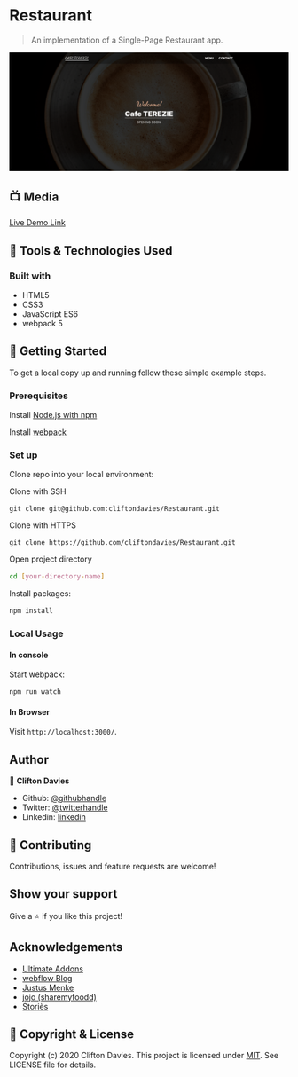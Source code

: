 # Restaurant

> An implementation of a Single-Page Restaurant app.

![screenshot](restaurant.png)

## :tv: Media

[Live Demo Link](https://raw.githack.com/cliftondavies/Restaurant/restaurant_mvp/dist/index.html)

## :toolbox: Tools & Technologies Used

### Built with

- HTML5
- CSS3
- JavaScript ES6
- webpack 5

## :rocket: Getting Started

To get a local copy up and running follow these simple example steps.

### Prerequisites

Install [Node.js with npm](https://nodejs.org/en/download/)

Install [webpack](https://webpack.js.org/guides/getting-started/)

### Set up

Clone repo into your local environment:

Clone with SSH

```git
git clone git@github.com:cliftondavies/Restaurant.git
```

Clone with HTTPS

```git
git clone https://github.com/cliftondavies/Restaurant.git
```

Open project directory

```bash
cd [your-directory-name]
```

Install packages:

```javascript
npm install
```

### Local Usage

#### In console

Start webpack:

```javascript
npm run watch
```

#### In Browser

Visit `http://localhost:3000/`.

## Author

👤 **Clifton Davies**

- Github: [@githubhandle](https://github.com/cliftondavies)
- Twitter: [@twitterhandle](https://twitter.com/cliftonaedavies)
- Linkedin: [linkedin](https://www.linkedin.com/in/clifton-davies-mbcs/)

## 🤝 Contributing

Contributions, issues and feature requests are welcome!

## Show your support

Give a ⭐️ if you like this project!

## Acknowledgements

- [Ultimate Addons](https://www.ultimatebeaver.com/restaurant-page-template/)
- [webflow Blog](https://webflow.com/blog/restaurant-website-design)
- [Justus Menke](https://unsplash.com/photos/47cW0To8dQY)
- [jojo (sharemyfoodd)](https://unsplash.com/photos/r4oekBkaF2Y)
- [Storiès](https://unsplash.com/photos/8b8k6AsNY6c)

## 📝 Copyright & License

Copyright (c) 2020 Clifton Davies.
This project is licensed under [MIT](https://opensource.org/licenses/MIT). See LICENSE file for details.
